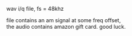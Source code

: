 wav i/q file, fs = 48khz

file contains an am signal at some freq offset,  
the audio contains amazon gift card.
good luck.

